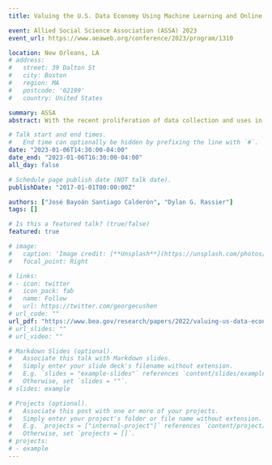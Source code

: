 ```yaml
---
title: Valuing the U.S. Data Economy Using Machine Learning and Online Job Postings

event: Allied Social Science Association (ASSA) 2023
event_url: https://www.aeaweb.org/conference/2023/program/1310

location: New Orleans, LA
# address:
#   street: 39 Dalton St
#   city: Boston
#   region: MA
#   postcode: '02199'
#   country: United States

summary: ASSA
abstract: With the recent proliferation of data collection and uses in the digital economy, the understanding and statistical treatment of data stocks and flows is of interest among compilers and users of national economic accounts. In this paper, we measure the value of own-account data stocks and flows for the U.S. business sector by summing the production costs of data-related activities implicit in occupations. Our method augments the traditional sum-of-costs methodology for measuring other own-account intellectual property products in national economic accounts by proxying occupation-level time-use factors using a machine learning model and the text of online job advertisements. In our experimental estimates, we find that annual current-dollar investment in own-account data assets for the U.S. business sector grew from $82.6 billion in 2003 to $159.5 billion in 2020, with an average annual growth rate of 3.9 percent. Cumulative current-dollar investment for the period 2003–2020 was $2.1 trillion. In addition to annual current-dollar investment, we present historical-cost net stocks, real growth rates, and effects on value-added by industrial sector.

# Talk start and end times.
#   End time can optionally be hidden by prefixing the line with `#`.
date: "2023-01-06T14:30:00-04:00"
date_end: "2023-01-06T16:30:00-04:00"
all_day: false

# Schedule page publish date (NOT talk date).
publishDate: "2017-01-01T00:00:00Z"

authors: ["José Bayoán Santiago Calderón", "Dylan G. Rassier"]
tags: []

# Is this a featured talk? (true/false)
featured: true

# image:
#   caption: 'Image credit: [**Unsplash**](https://unsplash.com/photos/bzdhc5b3Bxs)'
#   focal_point: Right

# links:
# - icon: twitter
#   icon_pack: fab
#   name: Follow
#   url: https://twitter.com/georgecushen
# url_code: ""
url_pdf: "https://www.bea.gov/research/papers/2022/valuing-us-data-economy-using-machine-learning-and-online-job-postings"
# url_slides: ""
# url_video: ""

# Markdown Slides (optional).
#   Associate this talk with Markdown slides.
#   Simply enter your slide deck's filename without extension.
#   E.g. `slides = "example-slides"` references `content/slides/example-slides.md`.
#   Otherwise, set `slides = ""`.
# slides: example

# Projects (optional).
#   Associate this post with one or more of your projects.
#   Simply enter your project's folder or file name without extension.
#   E.g. `projects = ["internal-project"]` references `content/project/deep-learning/index.md`.
#   Otherwise, set `projects = []`.
# projects:
# - example
---
```

